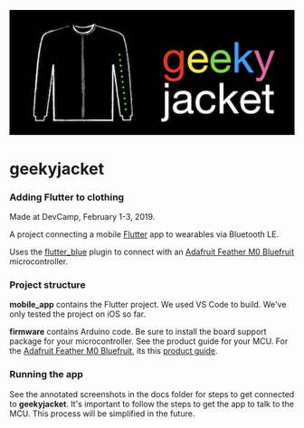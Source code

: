![geekyjacket logo](https://github.com/oesterle/geekyjacket/raw/master/docs/logo.png "geekyjacket logo")

# geekyjacket
### Adding Flutter to clothing

Made at DevCamp, February 1-3, 2019.

A project connecting a mobile [Flutter](https://flutter.io) app to wearables via Bluetooth LE.

Uses the [flutter_blue](https://pub.dartlang.org/packages/flutter_blue) plugin to connect with an [Adafruit Feather M0 Bluefruit](https://www.adafruit.com/product/2995) microcontroller.

### Project structure
**mobile_app** contains the Flutter project. We used VS Code to build. We've only tested the project on iOS so far.

**firmware** contains Arduino code. Be sure to install the board support package for your microcontroller. See the product guide for your MCU. For the [Adafruit Feather M0 Bluefruit](https://www.adafruit.com/product/2995), its this [product guide](https://learn.adafruit.com/adafruit-feather-m0-bluefruit-le/overview).

### Running the app
See the annotated screenshots in the docs folder for
steps to get connected to **geekyjacket**. It's important to follow the steps to get the app to talk to the MCU. This process will be simplified in the future.
